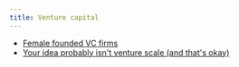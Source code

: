 ```yaml
---
title: Venture capital
---
```


* [Female founded VC firms](https://thefutureisfemale.notion.site/6504695b68d44560bb2a35e21326cef9?v=829a595d4e0b4b2fb5c274475a784d7f)
* [Your idea probably isn't venture scale (and that's okay)](https://www.lennysnewsletter.com/p/your-startup-idea-probably-isnt-venture)



          
